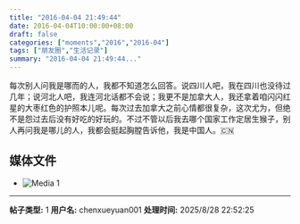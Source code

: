 ```yaml
---
title: "2016-04-04 21:49:44"
date: 2016-04-04T10:00:00+08:00
draft: false
categories: ["moments","2016","2016-04"]
tags: ["朋友圈","生活记录"]
summary: "2016-04-04 21:49:44..."
---
```


每次别人问我是哪而的人，我都不知道怎么回答。说四川人吧，我在四川也没待过几年；说河北人吧，我连河北话都不会说；我更不是加拿大人，我还拿着咱闪闪红星的大枣红色的护照本儿呢。每次过去加拿大之前心情都很复杂，这次尤为，但绝不是怨过去后没有好吃的好玩的。不过不管以后我去哪个国家工作定居生猴子，别人再问我是哪儿的人，我都会挺起胸膛告诉他，我是中国人。🇨🇳

## 媒体文件

- ![Media 1](/Moments/photos/2016-04-04/201604042149440.jpg)

---

**帖子类型:** 1
**用户名:** chenxueyuan001
**处理时间:** 2025/8/28 22:52:25